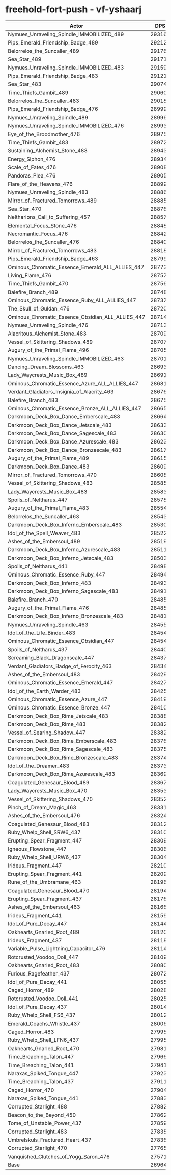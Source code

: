 # freehold-fort-push - vf-yshaarj
| Actor | DPS | Increase |
|---|:---:|:---:|
|Nymues_Unraveling_Spindle_IMMOBILIZED_489|293166|8.72%|
|Pips_Emerald_Friendship_Badge_489|292126|8.34%|
|Belorrelos_the_Suncaller_489|291766|8.20%|
|Sea_Star_489|291715|8.19%|
|Nymues_Unraveling_Spindle_IMMOBILIZED_483|291599|8.14%|
|Pips_Emerald_Friendship_Badge_483|291217|8.00%|
|Sea_Star_483|290745|7.83%|
|Time_Thiefs_Gambit_489|290603|7.77%|
|Belorrelos_the_Suncaller_483|290187|7.62%|
|Pips_Emerald_Friendship_Badge_476|289995|7.55%|
|Nymues_Unraveling_Spindle_489|289967|7.54%|
|Nymues_Unraveling_Spindle_IMMOBILIZED_476|289931|7.52%|
|Eye_of_the_Broodmother_476|289759|7.46%|
|Time_Thiefs_Gambit_483|289726|7.45%|
|Sustaining_Alchemist_Stone_483|289438|7.34%|
|Energy_Siphon_476|289347|7.31%|
|Scale_of_Fates_476|289080|7.21%|
|Pandoras_Plea_476|289058|7.20%|
|Flare_of_the_Heavens_476|288991|7.18%|
|Nymues_Unraveling_Spindle_483|288868|7.13%|
|Mirror_of_Fractured_Tomorrows_489|288851|7.12%|
|Sea_Star_470|288767|7.09%|
|Neltharions_Call_to_Suffering_457|288572|7.02%|
|Elemental_Focus_Stone_476|288482|6.99%|
|Necromantic_Focus_476|288425|6.97%|
|Belorrelos_the_Suncaller_476|288400|6.96%|
|Mirror_of_Fractured_Tomorrows_483|288184|6.88%|
|Pips_Emerald_Friendship_Badge_463|287993|6.81%|
|Ominous_Chromatic_Essence_Emerald_ALL_ALLIES_447|287736|6.71%|
|Living_Flame_476|287579|6.65%|
|Time_Thiefs_Gambit_470|287561|6.64%|
|Balefire_Branch_489|287488|6.62%|
|Ominous_Chromatic_Essence_Ruby_ALL_ALLIES_447|287371|6.57%|
|The_Skull_of_Guldan_476|287205|6.51%|
|Ominous_Chromatic_Essence_Obsidian_ALL_ALLIES_447|287144|6.49%|
|Nymues_Unraveling_Spindle_476|287133|6.49%|
|Alacritous_Alchemist_Stone_483|287093|6.47%|
|Vessel_of_Skittering_Shadows_489|287076|6.47%|
|Augury_of_the_Primal_Flame_496|287050|6.46%|
|Nymues_Unraveling_Spindle_IMMOBILIZED_463|287018|6.44%|
|Dancing_Dream_Blossoms_463|286938|6.41%|
|Lady_Waycrests_Music_Box_489|286911|6.40%|
|Ominous_Chromatic_Essence_Azure_ALL_ALLIES_447|286817|6.37%|
|Verdant_Gladiators_Insignia_of_Alacrity_463|286760|6.35%|
|Balefire_Branch_483|286757|6.35%|
|Ominous_Chromatic_Essence_Bronze_ALL_ALLIES_447|286659|6.31%|
|Darkmoon_Deck_Box_Dance_Emberscale_483|286644|6.30%|
|Darkmoon_Deck_Box_Dance_Jetscale_483|286330|6.19%|
|Darkmoon_Deck_Box_Dance_Sagescale_483|286300|6.18%|
|Darkmoon_Deck_Box_Dance_Azurescale_483|286231|6.15%|
|Darkmoon_Deck_Box_Dance_Bronzescale_483|286179|6.13%|
|Augury_of_the_Primal_Flame_489|286155|6.12%|
|Darkmoon_Deck_Box_Dance_483|286094|6.10%|
|Mirror_of_Fractured_Tomorrows_470|286089|6.10%|
|Vessel_of_Skittering_Shadows_483|285850|6.01%|
|Lady_Waycrests_Music_Box_483|285838|6.01%|
|Spoils_of_Neltharus_447|285782|5.99%|
|Augury_of_the_Primal_Flame_483|285544|5.90%|
|Belorrelos_the_Suncaller_463|285430|5.85%|
|Darkmoon_Deck_Box_Inferno_Emberscale_483|285304|5.81%|
|Idol_of_the_Spell_Weaver_483|285223|5.78%|
|Ashes_of_the_Embersoul_489|285191|5.77%|
|Darkmoon_Deck_Box_Inferno_Azurescale_483|285115|5.74%|
|Darkmoon_Deck_Box_Inferno_Jetscale_483|285033|5.71%|
|Spoils_of_Neltharus_441|284984|5.69%|
|Ominous_Chromatic_Essence_Ruby_447|284944|5.67%|
|Darkmoon_Deck_Box_Inferno_483|284937|5.67%|
|Darkmoon_Deck_Box_Inferno_Sagescale_483|284911|5.66%|
|Balefire_Branch_470|284857|5.64%|
|Augury_of_the_Primal_Flame_476|284853|5.64%|
|Darkmoon_Deck_Box_Inferno_Bronzescale_483|284812|5.63%|
|Nymues_Unraveling_Spindle_463|284557|5.53%|
|Idol_of_the_Life_Binder_483|284547|5.53%|
|Ominous_Chromatic_Essence_Obsidian_447|284547|5.53%|
|Spoils_of_Neltharus_437|284403|5.47%|
|Screaming_Black_Dragonscale_447|284377|5.46%|
|Verdant_Gladiators_Badge_of_Ferocity_463|284348|5.45%|
|Ashes_of_the_Embersoul_483|284291|5.43%|
|Ominous_Chromatic_Essence_Emerald_447|284272|5.43%|
|Idol_of_the_Earth_Warder_483|284252|5.42%|
|Ominous_Chromatic_Essence_Azure_447|284193|5.40%|
|Ominous_Chromatic_Essence_Bronze_447|284109|5.36%|
|Darkmoon_Deck_Box_Rime_Jetscale_483|283880|5.28%|
|Darkmoon_Deck_Box_Rime_483|283826|5.26%|
|Vessel_of_Searing_Shadow_447|283825|5.26%|
|Darkmoon_Deck_Box_Rime_Emberscale_483|283766|5.24%|
|Darkmoon_Deck_Box_Rime_Sagescale_483|283752|5.23%|
|Darkmoon_Deck_Box_Rime_Bronzescale_483|283744|5.23%|
|Idol_of_the_Dreamer_483|283734|5.23%|
|Darkmoon_Deck_Box_Rime_Azurescale_483|283699|5.21%|
|Coagulated_Genesaur_Blood_489|283673|5.20%|
|Lady_Waycrests_Music_Box_470|283538|5.15%|
|Vessel_of_Skittering_Shadows_470|283525|5.15%|
|Pinch_of_Dream_Magic_463|283318|5.07%|
|Ashes_of_the_Embersoul_476|283244|5.04%|
|Coagulated_Genesaur_Blood_483|283123|5.00%|
|Ruby_Whelp_Shell_SRW6_437|283109|4.99%|
|Erupting_Spear_Fragment_447|283097|4.99%|
|Igneous_Flowstone_447|283068|4.98%|
|Ruby_Whelp_Shell_URW6_437|283044|4.97%|
|Irideus_Fragment_447|282102|4.62%|
|Erupting_Spear_Fragment_441|282097|4.62%|
|Rune_of_the_Umbramane_463|281962|4.57%|
|Coagulated_Genesaur_Blood_470|281949|4.56%|
|Erupting_Spear_Fragment_437|281761|4.49%|
|Ashes_of_the_Embersoul_463|281661|4.46%|
|Irideus_Fragment_441|281591|4.43%|
|Idol_of_Pure_Decay_447|281447|4.38%|
|Oakhearts_Gnarled_Root_489|281207|4.29%|
|Irideus_Fragment_437|281185|4.28%|
|Variable_Pulse_Lightning_Capacitor_476|281149|4.27%|
|Rotcrusted_Voodoo_Doll_447|281091|4.25%|
|Oakhearts_Gnarled_Root_483|280807|4.14%|
|Furious_Ragefeather_437|280720|4.11%|
|Idol_of_Pure_Decay_441|280552|4.05%|
|Caged_Horror_489|280288|3.95%|
|Rotcrusted_Voodoo_Doll_441|280253|3.93%|
|Idol_of_Pure_Decay_437|280143|3.89%|
|Ruby_Whelp_Shell_FS6_437|280121|3.89%|
|Emerald_Coachs_Whistle_437|280068|3.87%|
|Caged_Horror_483|279957|3.82%|
|Ruby_Whelp_Shell_LFN6_437|279950|3.82%|
|Oakhearts_Gnarled_Root_470|279814|3.77%|
|Time_Breaching_Talon_447|279660|3.71%|
|Time_Breaching_Talon_441|279411|3.62%|
|Naraxas_Spiked_Tongue_447|279232|3.56%|
|Time_Breaching_Talon_437|279116|3.51%|
|Caged_Horror_470|279049|3.49%|
|Naraxas_Spiked_Tongue_441|278837|3.41%|
|Corrupted_Starlight_488|278822|3.40%|
|Beacon_to_the_Beyond_450|278620|3.33%|
|Tome_of_Unstable_Power_437|278594|3.32%|
|Corrupted_Starlight_483|278383|3.24%|
|Umbrelskuls_Fractured_Heart_437|278365|3.23%|
|Corrupted_Starlight_470|277653|2.97%|
|Vanquished_Clutches_of_Yogg_Saron_476|275718|2.25%|
|Base|269643|0.00%|
